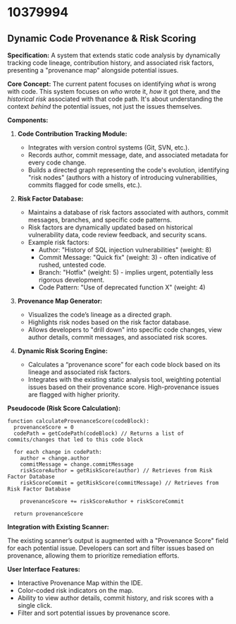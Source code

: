 # 10379994

## Dynamic Code Provenance & Risk Scoring

**Specification:** A system that extends static code analysis by dynamically tracking code lineage, contribution history, and associated risk factors, presenting a "provenance map" alongside potential issues.

**Core Concept:**  The current patent focuses on identifying *what* is wrong with code. This system focuses on *who* wrote it, *how* it got there, and the *historical risk* associated with that code path.  It's about understanding the context *behind* the potential issues, not just the issues themselves.

**Components:**

1.  **Code Contribution Tracking Module:**
    *   Integrates with version control systems (Git, SVN, etc.).
    *   Records author, commit message, date, and associated metadata for every code change.
    *   Builds a directed graph representing the code's evolution, identifying "risk nodes" (authors with a history of introducing vulnerabilities, commits flagged for code smells, etc.).

2.  **Risk Factor Database:**
    *   Maintains a database of risk factors associated with authors, commit messages, branches, and specific code patterns.
    *   Risk factors are dynamically updated based on historical vulnerability data, code review feedback, and security scans.
    *   Example risk factors:
        *   Author: "History of SQL injection vulnerabilities" (weight: 8)
        *   Commit Message: "Quick fix" (weight: 3) - often indicative of rushed, untested code.
        *   Branch: "Hotfix" (weight: 5) - implies urgent, potentially less rigorous development.
        *   Code Pattern: "Use of deprecated function X" (weight: 4)

3.  **Provenance Map Generator:**
    *   Visualizes the code’s lineage as a directed graph.
    *   Highlights risk nodes based on the risk factor database.
    *   Allows developers to "drill down" into specific code changes, view author details, commit messages, and associated risk scores.

4.  **Dynamic Risk Scoring Engine:**
    *   Calculates a “provenance score” for each code block based on its lineage and associated risk factors.
    *   Integrates with the existing static analysis tool, weighting potential issues based on their provenance score.  High-provenance issues are flagged with higher priority.

**Pseudocode (Risk Score Calculation):**

```
function calculateProvenanceScore(codeBlock):
  provenanceScore = 0
  codePath = getCodePath(codeBlock) // Returns a list of commits/changes that led to this code block

  for each change in codePath:
    author = change.author
    commitMessage = change.commitMessage
    riskScoreAuthor = getRiskScore(author) // Retrieves from Risk Factor Database
    riskScoreCommit = getRiskScore(commitMessage) // Retrieves from Risk Factor Database

    provenanceScore += riskScoreAuthor + riskScoreCommit

  return provenanceScore
```

**Integration with Existing Scanner:**

The existing scanner’s output is augmented with a "Provenance Score" field for each potential issue. Developers can sort and filter issues based on provenance, allowing them to prioritize remediation efforts.

**User Interface Features:**

*   Interactive Provenance Map within the IDE.
*   Color-coded risk indicators on the map.
*   Ability to view author details, commit history, and risk scores with a single click.
*   Filter and sort potential issues by provenance score.